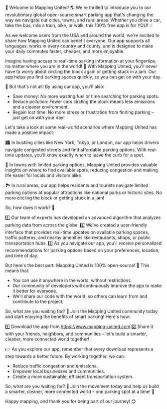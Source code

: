 🎉 Welcome to Mapping United! 🌎 We're thrilled to introduce you to our revolutionary global open-source smart parking app that's changing the way we navigate our cities, towns, and rural areas. Whether you drive a car, take the bus, ride a train, bike, or walk, this 100% free app is for YOU! 💥

As we welcome users from the USA and around the world, we're excited to share how Mapping United can benefit everyone. Our app supports all languages, works in every country and county, and is designed to make your daily commutes faster, cheaper, and more enjoyable.

Imagine having access to real-time parking information at your fingertips, no matter where you are in the world! 📍 With Mapping United, you'll never have to worry about circling the block again or getting stuck in a jam. Our app helps you find parking spaces quickly, so you can get on with your day.

💸 But that's not all! By using our app, you'll also:

* Save money: No more wasting fuel or time searching for parking spots.
* Reduce pollution: Fewer cars circling the block means less emissions and a cleaner environment.
* Regain lost time: No more stress or frustration from finding parking – just get on with your day!

Let's take a look at some real-world scenarios where Mapping United has made a positive impact:

🏙️ In bustling cities like New York, Tokyo, or London, our app helps drivers navigate congested streets and find affordable parking options. With real-time updates, you'll know exactly when to leave the curb for a spot.

🚌 In towns with limited parking options, Mapping United provides valuable insights on where to find available spots, reducing congestion and making life easier for locals and visitors alike.

🏞️ In rural areas, our app helps residents and tourists navigate limited parking options at popular attractions like national parks or historic sites. No more circling the block or getting stuck in a jam!

So, how does it work? 🤔

1️⃣ Our team of experts has developed an advanced algorithm that analyzes parking data from across the globe.
2️⃣ We've created a user-friendly interface that provides real-time updates on available parking spaces, traffic patterns, and nearby amenities like restaurants, shops, or public transportation hubs.
3️⃣ As you navigate our app, you'll receive personalized recommendations for parking options based on your preferences, location, and time of day.

But here's the best part: Mapping United is 100% open-source! 🌟 This means that:

* You can use it anywhere in the world, without restrictions.
* Our community of developers will continuously improve the app to make it better for everyone.
* We'll share our code with the world, so others can learn from and contribute to the project.

So, what are you waiting for? 🎉 Join the Mapping United community today and start enjoying the benefits of smart parking! Here's how:

1️⃣ Download the app from https://www.mapping-united.com
2️⃣ Share it with your friends, neighbors, and communities – let's build a smarter, cleaner, more connected world together!

👉 As you explore our app, remember that every download represents a step towards a better future. By working together, we can:

* Reduce traffic congestion and emissions.
* Empower local businesses and communities.
* Create a more sustainable, efficient transportation system.

So, what are you waiting for? 🎉 Join the movement today and help us build a smarter, cleaner, more connected world – one parking spot at a time! 💪

Happy mapping, and thank you for being part of our journey! 😊